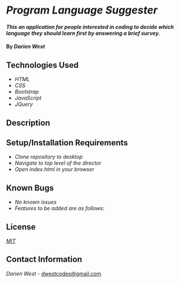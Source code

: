# _Program Language Suggester_

#### _This an application for people interested in coding to decide which language they should learn first by answering a brief survey._

#### By _**Darien West**_

## Technologies Used

* _HTML_
* _CSS_
* _Bootstrap_
* _JavaScript_
* _JQuery_

## Description

<!-- _{This is a detailed description of your application. Give as much detail as needed to explain what the application does as well as any other information you want users or other developers to have.}_ -->

## Setup/Installation Requirements

* _Clone repository to desktop_
* _Navigate to top level of the director_
* _Open index.html in your browser_


<!-- _{Leave nothing to chance! You want it to be easy for potential users, employers and collaborators to run your app. Do I need to run a server? How should I set up my databases? Is there other code this application depends on? We recommend deleting the project from your desktop, re-cloning the project from GitHub, and writing down all the steps necessary to get the project working again.}_ -->

## Known Bugs

* _No known issues_
* _Features to be added are as follows:_

## License

_<a href="https://en.wikipedia.org/wiki/MIT_License"> MIT</a>_


## Contact Information

_Darien West_ - <a href="mailto:dwestcodes@gmail.com"> dwestcodes@gmail.com</a>